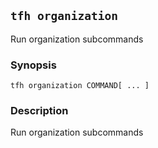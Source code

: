 ## `tfh organization`

Run organization subcommands

### Synopsis

    tfh organization COMMAND[ ... ]

### Description

Run organization subcommands

